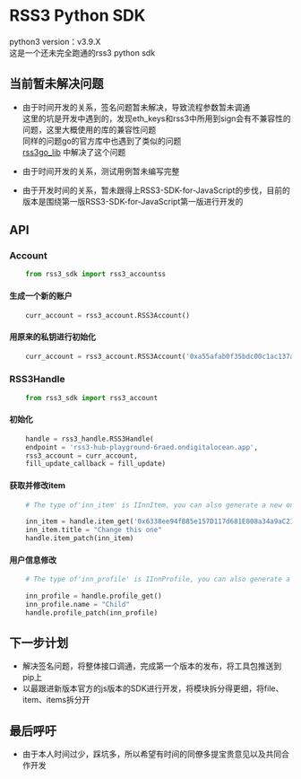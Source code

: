 # RSS3 Python SDK

python3 version：v3.9.X  
这是一个还未完全跑通的rss3 python sdk

## 当前暂未解决问题

* 由于时间开发的关系，签名问题暂未解决，导致流程参数暂未调通   
  这里的坑是开发中遇到的，发现eth_keys和rss3中所用到sign会有不兼容性的问题，这里大概使用的库的兼容性问题   
  同样的问题go的官方库中也遇到了类似的问题   
  [rss3go_lib](https://github.com/nyawork/rss3go) 中解决了这个问题  
  
* 由于时间开发的关系，测试用例暂未编写完整 
* 由于开发时间的关系，暂未跟得上RSS3-SDK-for-JavaScript的步伐，目前的版本是围绕第一版RSS3-SDK-for-JavaScript第一版进行开发的

## API

### Account

```python
    from rss3_sdk import rss3_accountss
```

#### 生成一个新的账户

```python
    curr_account = rss3_account.RSS3Account()
```

#### 用原来的私钥进行初始化

```python
    curr_account = rss3_account.RSS3Account('0xa55afab0f35bdc00c1ac137a98d5d037609eeaead8ba930c4c3878e38630e38a')
```

### RSS3Handle

```python
    from rss3_sdk import rss3_account
```

#### 初始化

```python
    handle = rss3_handle.RSS3Handle(
    endpoint = 'rss3-hub-playground-6raed.ondigitalocean.app',
    rss3_account = curr_account,
    fill_update_callback = fill_update)
```

#### 获取并修改item

```python
    # The type of'inn_item' is IInnItem, you can also generate a new one yourself
    
    inn_item = handle.item_get('0x6338ee94fB85e157D117d681E808a34a9aC21f31-item-1')
    inn_item.title = "Change this one"
    handle.item_patch(inn_item)
```

#### 用户信息修改

```python
    # The type of'inn_profile' is IInnProfile, you can also generate a new one yourself
    
    inn_profile = handle.profile_get()
    inn_profile.name = "Child"
    handle.profile_patch(inn_profile)
```

## 下一步计划

* 解决签名问题，将整体接口调通，完成第一个版本的发布，将工具包推送到pip上
* 以最跟进新版本官方的js版本的SDK进行开发，将模块拆分得更细，将file、item、items拆分开

## 最后呼吁
* 由于本人时间过少，踩坑多，所以希望有时间的同僚多提宝贵意见以及共同合作开发
